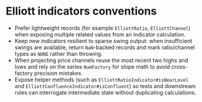 # Elliott indicators conventions

- Prefer lightweight records (for example `ElliottRatio`, `ElliottChannel`) when
  exposing multiple related values from an indicator calculation.
- Keep new indicators resilient to sparse swing output: when insufficient swings
  are available, return `NaN`-backed records and mark ratio/channel types as
  `NONE` rather than throwing.
- When projecting price channels reuse the most recent two highs and lows and
  rely on the series `NumFactory` for slope math to avoid cross-factory
  precision mistakes.
- Expose helper methods (such as `ElliottRatioIndicator#isNearLevel` and
  `ElliottConfluenceIndicator#isConfluent`) so tests and downstream rules can
  interrogate intermediate state without duplicating calculations.
